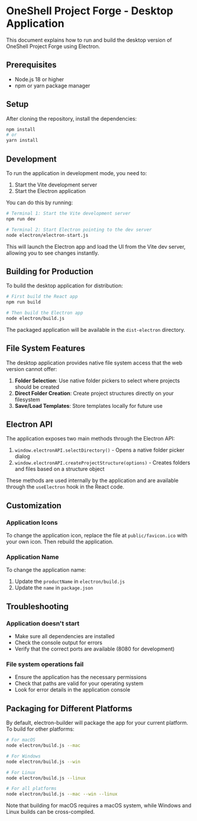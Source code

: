 
# OneShell Project Forge - Desktop Application

This document explains how to run and build the desktop version of OneShell Project Forge using Electron.

## Prerequisites

- Node.js 18 or higher
- npm or yarn package manager

## Setup

After cloning the repository, install the dependencies:

```bash
npm install
# or
yarn install
```

## Development

To run the application in development mode, you need to:

1. Start the Vite development server
2. Start the Electron application

You can do this by running:

```bash
# Terminal 1: Start the Vite development server
npm run dev

# Terminal 2: Start Electron pointing to the dev server
node electron/electron-start.js
```

This will launch the Electron app and load the UI from the Vite dev server, allowing you to see changes instantly.

## Building for Production

To build the desktop application for distribution:

```bash
# First build the React app
npm run build

# Then build the Electron app
node electron/build.js
```

The packaged application will be available in the `dist-electron` directory.

## File System Features

The desktop application provides native file system access that the web version cannot offer:

1. **Folder Selection**: Use native folder pickers to select where projects should be created
2. **Direct Folder Creation**: Create project structures directly on your filesystem
3. **Save/Load Templates**: Store templates locally for future use

## Electron API

The application exposes two main methods through the Electron API:

1. `window.electronAPI.selectDirectory()` - Opens a native folder picker dialog
2. `window.electronAPI.createProjectStructure(options)` - Creates folders and files based on a structure object

These methods are used internally by the application and are available through the `useElectron` hook in the React code.

## Customization

### Application Icons

To change the application icon, replace the file at `public/favicon.ico` with your own icon. Then rebuild the application.

### Application Name

To change the application name:

1. Update the `productName` in `electron/build.js`
2. Update the `name` in `package.json`

## Troubleshooting

### Application doesn't start

- Make sure all dependencies are installed
- Check the console output for errors
- Verify that the correct ports are available (8080 for development)

### File system operations fail

- Ensure the application has the necessary permissions
- Check that paths are valid for your operating system
- Look for error details in the application console

## Packaging for Different Platforms

By default, electron-builder will package the app for your current platform. To build for other platforms:

```bash
# For macOS
node electron/build.js --mac

# For Windows
node electron/build.js --win

# For Linux
node electron/build.js --linux

# For all platforms
node electron/build.js --mac --win --linux
```

Note that building for macOS requires a macOS system, while Windows and Linux builds can be cross-compiled.
